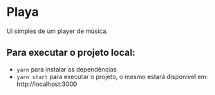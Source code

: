 # Playa
UI simples de um player de música.

## Para executar o projeto local:

- `yarn` para instalar as dependências
- `yarn start` para executar o projeto, o mesmo estará disponível em: http://localhost:3000
